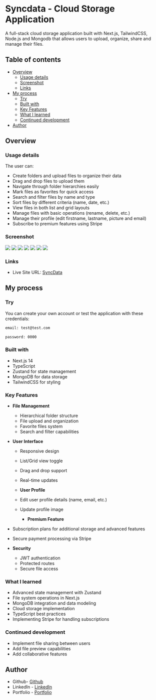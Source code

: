 # Syncdata - Cloud Storage Application

A full-stack cloud storage application built with Next.js, TailwindCSS, Node.js and Mongodb that allows users to upload, organize, share and manage their files.

## Table of contents

- [Overview](#overview)
  - [Usage details](#usage-details)
  - [Screenshot](#screenshot)
  - [Links](#links)
- [My process](#my-process)
  - [Try](#try)
  - [Built with](#built-with)
  - [Key Features](#key-features)
  - [What I learned](#what-i-learned)
  - [Continued development](#continued-development)
- [Author](#author)

## Overview

### Usage details

The user can:

- Create folders and upload files to organize their data
- Drag and drop files to upload them
- Navigate through folder hierarchies easily
- Mark files as favorites for quick access
- Search and filter files by name and type
- Sort files by different criteria (name, date, etc.)
- View files in both list and grid layouts
- Manage files with basic operations (rename, delete, etc.)
- Manage their profile (edit firstname, lastname, picture and email)
- Subscribe to premium features using Stripe

### Screenshot

![](./public/images/Screenshot_login.png)
![](./public/images/Screenshot_signup.png)
![](./public/images/Screenshot_desktop_List.png)
![](./public/images/Screenshot_desktop_Files.png)
![](./public/images/Screenshot_modale.png)
![](./public/images/Screenshot_userProfile.png)
![](./public/images/Screenshot_pricing.png)

### Links

- Live Site URL: [SyncData](https://syncdata.vercel.app/)

## My process

### Try

You can create your own account or test the application with these credentials:

```bash
email: test@test.com
```

```bash
password: 0000
```

### Built with

- Next.js 14
- TypeScript
- Zustand for state management
- MongoDB for data storage
- TailwindCSS for styling

### Key Features

- **File Management**

  - Hierarchical folder structure
  - File upload and organization
  - Favorite files system
  - Search and filter capabilities

- **User Interface**

  - Responsive design
  - List/Grid view toggle
  - Drag and drop support
  - Real-time updates

  - **User Profile**

  - Edit user profile details (name, email, etc.)
  - Update profile image

    - **Premium Feature**

- Subscription plans for additional storage and advanced features
- Secure payment processing via Stripe

- **Security**

  - JWT authentication
  - Protected routes
  - Secure file access

### What I learned

- Advanced state management with Zustand
- File system operations in Next.js
- MongoDB integration and data modeling
- Cloud storage implementation
- TypeScript best practices
- Implementing Stripe for handling subscriptions

### Continued development

- Implement file sharing between users
- Add file preview capabilities
- Add collaborative features

## Author

- Github- [Github](https://github.com/Stv-devl)
- LinkedIn - [LinkedIn](https://www.linkedin.com/in/stevan-l-793141128/)
- Portfolio - [Portfolio](https://www.stevandev.com/)
